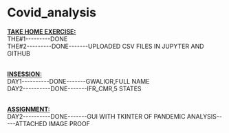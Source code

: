 # Covid_analysis
<b><u>TAKE HOME EXERCISE:</u></b><br>
THE#1---------DONE<br>
THE#2---------DONE-------UPLOADED CSV FILES IN JUPYTER AND GITHUB<br><br>

<b><u>INSESSION:</u></b><br>
DAY1----------DONE-------GWALIOR,FULL NAME<br>
DAY2----------DONE-------IFR_CMR,5 STATES<br><br>

<b><u>ASSIGNMENT:</u></b><br>
DAY2----------DONE-------GUI WITH TKINTER OF PANDEMIC ANALYSIS-----ATTACHED IMAGE PROOF<br>
